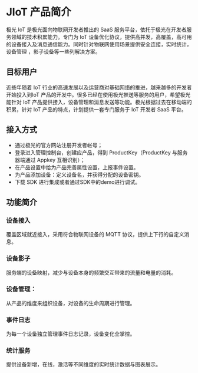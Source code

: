 # JIoT 产品简介

极光 IoT 是极光面向物联网开发者推出的 SaaS 服务平台，依托于极光在开发者服务领域的技术积累能力。专门为 IoT 设备优化协议，提供高并发，高覆盖，高可用的设备接入及消息通信能力。同时针对物联网使用场景提供安全连接，实时统计，设备管理 ，影子设备等一些列解决方案。

## 目标用户

近些年随着 IoT 行业的高速发展以及运营商对基础网络的推进，越来越多的开发者开始投入到IoT 产品的开发中。很多已经在使用极光推送等服务的用户，希望极光能针对 IoT 产品提供接入，设备管理和消息发送等功能。极光根据过去在移动端的积累，针对 IoT 产品的特点，计划提供一套专门服务于 IoT 开发者 SaaS 平台。


## 接入方式

* 通过极光的官方网站注册开发者帐号；
* 登录进入管理控制台，创建应产品，得到 ProductKey（ProductKey 与服务器端通过 Appkey 互相识别）；
* 在产品设置中给为产品完善属性设置，上报事件设置。
* 为产品添加设备：定义设备名，并获得分配的设备密钥。
* 下载 SDK 进行集成或者通过SDK中的demo进行调试。

## 功能简介
### 设备接入
覆盖区域就近接入，采用符合物联网设备的 MQTT 协议，提供上下行的自定义消息。
### 设备影子
服务端的设备映射，减少与设备本身的频繁交互带来的流量和电量的消耗。
### 设备管理：
从产品的维度来组织设备，对设备的生命周期进行管理。
### 事件日志
为每一个设备独立管理事件日志记录，设备变化全掌控。
### 统计服务
提供设备新增，在线，激活等不同维度的实时统计数据与图表展示。
